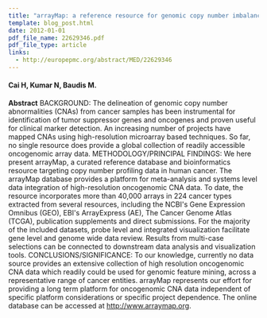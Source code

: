 ```yaml
---
title: "arrayMap: a reference resource for genomic copy number imbalances in human malignancies"
template: blog_post.html 
date: 2012-01-01
pdf_file_name: 22629346.pdf
pdf_file_type: article
links:
  - http://europepmc.org/abstract/MED/22629346
---
```


#### Cai H, Kumar N, Baudis M.

**Abstract** BACKGROUND: The delineation of genomic copy number abnormalities (CNAs) from cancer samples has been instrumental for identification of tumor suppressor genes and oncogenes and proven useful for clinical marker detection. An increasing number of projects have mapped CNAs using high-resolution microarray based techniques. So far, no single resource does provide a global collection of readily accessible oncogenomic array data. METHODOLOGY/PRINCIPAL FINDINGS: We here present arrayMap, a curated reference database and bioinformatics resource targeting copy number profiling data in human cancer.<!--more--> The arrayMap database provides a platform for meta-analysis and systems level data integration of high-resolution oncogenomic CNA data. To date, the resource incorporates more than 40,000 arrays in 224 cancer types extracted from several resources, including the NCBI's Gene Expression Omnibus (GEO), EBI's ArrayExpress (AE), The Cancer Genome Atlas (TCGA), publication supplements and direct submissions. For the majority of the included datasets, probe level and integrated visualization facilitate gene level and genome wide data review. Results from multi-case selections can be connected to downstream data analysis and visualization tools. CONCLUSIONS/SIGNIFICANCE: To our knowledge, currently no data source provides an extensive collection of high resolution oncogenomic CNA data which readily could be used for genomic feature mining, across a representative range of cancer entities. arrayMap represents our effort for providing a long term platform for oncogenomic CNA data independent of specific platform considerations or specific project dependence. The online database can be accessed at <http://www.arraymap.org>.

